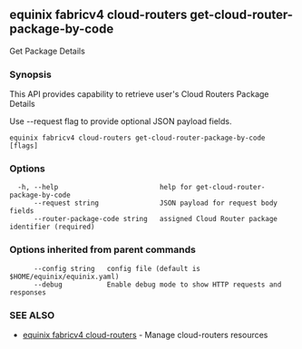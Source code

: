 ## equinix fabricv4 cloud-routers get-cloud-router-package-by-code

Get Package Details

### Synopsis

This API provides capability to retrieve user's Cloud Routers Package Details

Use --request flag to provide optional JSON payload fields.

```
equinix fabricv4 cloud-routers get-cloud-router-package-by-code [flags]
```

### Options

```
  -h, --help                         help for get-cloud-router-package-by-code
      --request string               JSON payload for request body fields
      --router-package-code string   assigned Cloud Router package identifier (required)
```

### Options inherited from parent commands

```
      --config string   config file (default is $HOME/equinix/equinix.yaml)
      --debug           Enable debug mode to show HTTP requests and responses
```

### SEE ALSO

* [equinix fabricv4 cloud-routers](equinix_fabricv4_cloud-routers.md)	 - Manage cloud-routers resources

